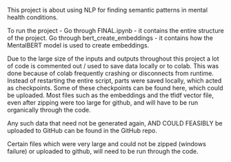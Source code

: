 This project is about using NLP for finding semantic patterns in mental health conditions.

To run the project - 
Go through FINAL.ipynb - it contains the entire structure of the project.
Go through bert_create_embeddings - it contains how the MentalBERT model is used to create embeddings. 

Due to the large size of the inputs and outputs throughout this project a lot of code is commented out / used to save data locally or to colab. This was done because of colab frequently crashing or disconnects from runtime. Instead of restarting the entire script, parts were saved locally, which acted as checkpoints. Some of these checkpoints can be found here, which could be uploaded. Most files such as the embeddings and the tfidf vector file, even after zipping were too large for github, and will have to be run organically through the code. 

Any such data that need not be generated again, AND COULD FEASIBLY be uploaded to GitHub can be found in the GitHub repo. 

Certain files which were very large and could not be zipped (windows failure) or uploaded to github, will need to be run through the code. 

